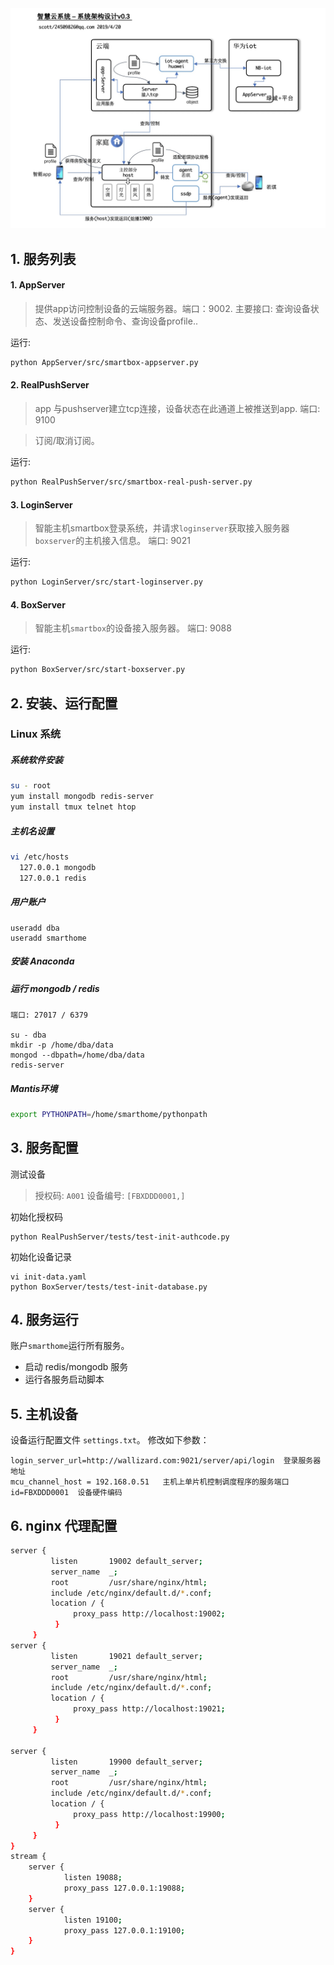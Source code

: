 
<img src="./Docs/arch-prime.jpg"/>

## 1. 服务列表

#### 1. AppServer  
> 提供app访问控制设备的云端服务器。端口：9002.
> 主要接口: 查询设备状态、发送设备控制命令、查询设备profile..

运行:
```bash
python AppServer/src/smartbox-appserver.py
```

#### 2. RealPushServer
> app 与pushserver建立tcp连接，设备状态在此通道上被推送到app. 端口: 9100 

> 订阅/取消订阅。

运行:
```bash
python RealPushServer/src/smartbox-real-push-server.py
```


#### 3. LoginServer
> 智能主机smartbox登录系统，并请求`loginserver`获取接入服务器`boxserver`的主机接入信息。 端口: 9021 


运行:
```bash
python LoginServer/src/start-loginserver.py
```



#### 4. BoxServer
> 智能主机`smartbox`的设备接入服务器。 端口: 9088 


运行:
```bash
python BoxServer/src/start-boxserver.py
```


## 2. 安装、运行配置

### Linux 系统

##### 系统软件安装
```bash
su - root 
yum install mongodb redis-server 
yum install tmux telnet htop 

```
##### 主机名设置
```bash
vi /etc/hosts 
  127.0.0.1 mongodb 
  127.0.0.1 redis 
```

##### 用户账户
```
useradd dba 
useradd smarthome 
```

##### 安装 Anaconda

##### 运行 mongodb / redis
```
端口: 27017 / 6379

su - dba 
mkdir -p /home/dba/data 
mongod --dbpath=/home/dba/data
redis-server 
```

##### Mantis环境
```bash
export PYTHONPATH=/home/smarthome/pythonpath
```

## 3. 服务配置

测试设备
 
> 授权码: `A001`  设备编号: `[FBXDDD0001,]`
 
 初始化授权码
 
 ```
 python RealPushServer/tests/test-init-authcode.py
 ```
 
 初始化设备记录
 ```
 vi init-data.yaml
 python BoxServer/tests/test-init-database.py
 ```

## 4. 服务运行

账户`smarthome`运行所有服务。 

 - 启动 redis/mongodb 服务
 - 运行各服务启动脚本
 
## 5. 主机设备
设备运行配置文件  `settings.txt`。 修改如下参数：
```text 
login_server_url=http://wallizard.com:9021/server/api/login  登录服务器地址
mcu_channel_host = 192.168.0.51   主机上单片机控制调度程序的服务端口
id=FBXDDD0001  设备硬件编码
```
 
## 6. nginx 代理配置

```bash
server {
         listen       19002 default_server;
         server_name  _;
         root         /usr/share/nginx/html;
         include /etc/nginx/default.d/*.conf;
         location / {
              proxy_pass http://localhost:19002;
          }
     }
server {
         listen       19021 default_server;
         server_name  _;
         root         /usr/share/nginx/html;
         include /etc/nginx/default.d/*.conf;
         location / {
              proxy_pass http://localhost:19021;
          }
     }

server {
         listen       19900 default_server;
         server_name  _;
         root         /usr/share/nginx/html;
         include /etc/nginx/default.d/*.conf;
         location / {
              proxy_pass http://localhost:19900;
          }
     }
}
stream {
    server {
            listen 19088;
            proxy_pass 127.0.0.1:19088;
    }
    server {
            listen 19100;
            proxy_pass 127.0.0.1:19100;
    }
}    
```
